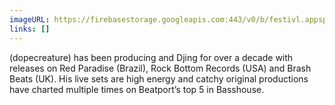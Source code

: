 ```yaml
---
imageURL: https://firebasestorage.googleapis.com:443/v0/b/festivl.appspot.com/o/userContent%2F401E9EC9-760A-412C-8EE7-E1EBDD64D34F.png?alt=media&token=2a81ae5b-6677-4589-864d-a9804983a120
links: []
---
```

(dopecreature) has been producing and Djing for over a decade with releases on Red Paradise (Brazil), Rock Bottom Records (USA) and Brash Beats (UK). His live sets are high energy and catchy original productions have charted multiple times on Beatport’s top 5 in Basshouse.
